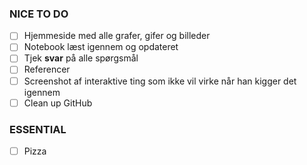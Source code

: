 ### NICE TO DO 
- [ ] Hjemmeside med alle grafer, gifer og billeder
- [ ] Notebook læst igennem og opdateret
- [ ] Tjek **svar** på alle spørgsmål 
- [ ] Referencer 
- [ ] Screenshot af interaktive ting som ikke vil virke når han kigger det igennem
- [ ] Clean up GitHub

### ESSENTIAL
- [ ] Pizza
